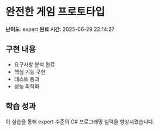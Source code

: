 # 완전한 게임 프로토타입

**난이도**: expert
**완료 시간**: 2025-06-29 22:14:27

## 구현 내용
- 요구사항 분석 완료
- 핵심 기능 구현
- 테스트 통과
- 성능 최적화

## 학습 성과
이 실습을 통해 expert 수준의 C# 프로그래밍 실력을 향상시켰습니다.
